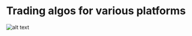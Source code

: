 # Trading algos for various platforms

![alt text](https://github.com/SeanEstey/algos/images/renkonator_backtest.png "Renkonator Pine Backtest")
